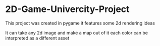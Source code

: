 # 2D-Game-Univercity-Project

This project was created in pygame it features some 2d rendering ideas

It can take any 2d image and make a map out of it each color can be interpreted as a different asset
